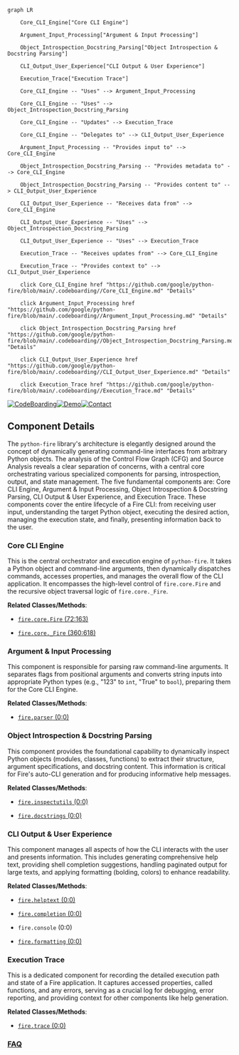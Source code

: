```mermaid

graph LR

    Core_CLI_Engine["Core CLI Engine"]

    Argument_Input_Processing["Argument & Input Processing"]

    Object_Introspection_Docstring_Parsing["Object Introspection & Docstring Parsing"]

    CLI_Output_User_Experience["CLI Output & User Experience"]

    Execution_Trace["Execution Trace"]

    Core_CLI_Engine -- "Uses" --> Argument_Input_Processing

    Core_CLI_Engine -- "Uses" --> Object_Introspection_Docstring_Parsing

    Core_CLI_Engine -- "Updates" --> Execution_Trace

    Core_CLI_Engine -- "Delegates to" --> CLI_Output_User_Experience

    Argument_Input_Processing -- "Provides input to" --> Core_CLI_Engine

    Object_Introspection_Docstring_Parsing -- "Provides metadata to" --> Core_CLI_Engine

    Object_Introspection_Docstring_Parsing -- "Provides content to" --> CLI_Output_User_Experience

    CLI_Output_User_Experience -- "Receives data from" --> Core_CLI_Engine

    CLI_Output_User_Experience -- "Uses" --> Object_Introspection_Docstring_Parsing

    CLI_Output_User_Experience -- "Uses" --> Execution_Trace

    Execution_Trace -- "Receives updates from" --> Core_CLI_Engine

    Execution_Trace -- "Provides context to" --> CLI_Output_User_Experience

    click Core_CLI_Engine href "https://github.com/google/python-fire/blob/main/.codeboarding//Core_CLI_Engine.md" "Details"

    click Argument_Input_Processing href "https://github.com/google/python-fire/blob/main/.codeboarding//Argument_Input_Processing.md" "Details"

    click Object_Introspection_Docstring_Parsing href "https://github.com/google/python-fire/blob/main/.codeboarding//Object_Introspection_Docstring_Parsing.md" "Details"

    click CLI_Output_User_Experience href "https://github.com/google/python-fire/blob/main/.codeboarding//CLI_Output_User_Experience.md" "Details"

    click Execution_Trace href "https://github.com/google/python-fire/blob/main/.codeboarding//Execution_Trace.md" "Details"

```

[![CodeBoarding](https://img.shields.io/badge/Generated%20by-CodeBoarding-9cf?style=flat-square)](https://github.com/CodeBoarding/GeneratedOnBoardings)[![Demo](https://img.shields.io/badge/Try%20our-Demo-blue?style=flat-square)](https://www.codeboarding.org/demo)[![Contact](https://img.shields.io/badge/Contact%20us%20-%20contact@codeboarding.org-lightgrey?style=flat-square)](mailto:contact@codeboarding.org)



## Component Details



The `python-fire` library's architecture is elegantly designed around the concept of dynamically generating command-line interfaces from arbitrary Python objects. The analysis of the Control Flow Graph (CFG) and Source Analysis reveals a clear separation of concerns, with a central core orchestrating various specialized components for parsing, introspection, output, and state management. The five fundamental components are: Core CLI Engine, Argument & Input Processing, Object Introspection & Docstring Parsing, CLI Output & User Experience, and Execution Trace. These components cover the entire lifecycle of a Fire CLI: from receiving user input, understanding the target Python object, executing the desired action, managing the execution state, and finally, presenting information back to the user.



### Core CLI Engine

This is the central orchestrator and execution engine of `python-fire`. It takes a Python object and command-line arguments, then dynamically dispatches commands, accesses properties, and manages the overall flow of the CLI application. It encompasses the high-level control of `fire.core.Fire` and the recursive object traversal logic of `fire.core._Fire`.





**Related Classes/Methods**:



- <a href="https://github.com/google/python-fire/blob/master/fire/core.py#L72-L163" target="_blank" rel="noopener noreferrer">`fire.core.Fire` (72:163)</a>

- <a href="https://github.com/google/python-fire/blob/master/fire/core.py#L360-L618" target="_blank" rel="noopener noreferrer">`fire.core._Fire` (360:618)</a>





### Argument & Input Processing

This component is responsible for parsing raw command-line arguments. It separates flags from positional arguments and converts string inputs into appropriate Python types (e.g., "123" to `int`, "True" to `bool`), preparing them for the Core CLI Engine.





**Related Classes/Methods**:



- <a href="https://github.com/google/python-fire/blob/master/fire/parser.py#L0-L0" target="_blank" rel="noopener noreferrer">`fire.parser` (0:0)</a>





### Object Introspection & Docstring Parsing

This component provides the foundational capability to dynamically inspect Python objects (modules, classes, functions) to extract their structure, argument specifications, and docstring content. This information is critical for Fire's auto-CLI generation and for producing informative help messages.





**Related Classes/Methods**:



- <a href="https://github.com/google/python-fire/blob/master/fire/inspectutils.py#L0-L0" target="_blank" rel="noopener noreferrer">`fire.inspectutils` (0:0)</a>

- <a href="https://github.com/google/python-fire/blob/master/fire/docstrings.py#L0-L0" target="_blank" rel="noopener noreferrer">`fire.docstrings` (0:0)</a>





### CLI Output & User Experience

This component manages all aspects of how the CLI interacts with the user and presents information. This includes generating comprehensive help text, providing shell completion suggestions, handling paginated output for large texts, and applying formatting (bolding, colors) to enhance readability.





**Related Classes/Methods**:



- <a href="https://github.com/google/python-fire/blob/master/fire/helptext.py#L0-L0" target="_blank" rel="noopener noreferrer">`fire.helptext` (0:0)</a>

- <a href="https://github.com/google/python-fire/blob/master/fire/completion.py#L0-L0" target="_blank" rel="noopener noreferrer">`fire.completion` (0:0)</a>

- `fire.console` (0:0)

- <a href="https://github.com/google/python-fire/blob/master/fire/formatting.py#L0-L0" target="_blank" rel="noopener noreferrer">`fire.formatting` (0:0)</a>





### Execution Trace

This is a dedicated component for recording the detailed execution path and state of a Fire application. It captures accessed properties, called functions, and any errors, serving as a crucial log for debugging, error reporting, and providing context for other components like help generation.





**Related Classes/Methods**:



- <a href="https://github.com/google/python-fire/blob/master/fire/trace.py#L0-L0" target="_blank" rel="noopener noreferrer">`fire.trace` (0:0)</a>









### [FAQ](https://github.com/CodeBoarding/GeneratedOnBoardings/tree/main?tab=readme-ov-file#faq)